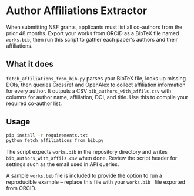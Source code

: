 # Author Affiliations Extractor

When submitting NSF grants, applicants must list all co-authors from the prior 48 months. Export your works from ORCID as a BibTeX file named `works.bib`, then run this script to gather each paper's authors and their affiliations.

## What it does

`fetch_affiliations_from_bib.py` parses your BibTeX file, looks up missing DOIs, then queries Crossref and OpenAlex to collect affiliation information for every author.
It outputs a CSV `bib_authors_with_affils.csv` with columns for author name, affiliation, DOI, and title.  Use this to compile your required co-author list.

## Usage

```bash
pip install -r requirements.txt
python fetch_affiliations_from_bib.py
```

The script expects `works.bib` in the repository directory and writes `bib_authors_with_affils.csv` when done. Review the script header for settings such as the email used in API queries.

A sample `works.bib` file is included to provide the option to run a reproducible example – replace this file with your `works.bib ` file exported from ORCID.
